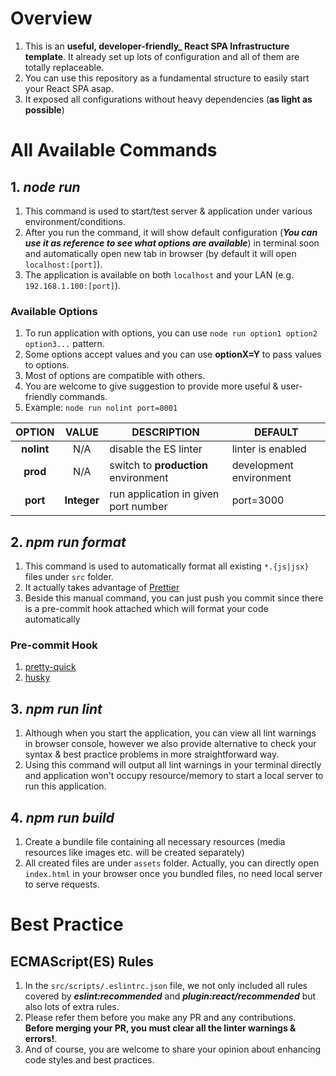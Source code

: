 # Overview
1. This is an **useful, developer-friendly_ React SPA Infrastructure template**. It already set up lots of configuration and all of them are totally replaceable.
2. You can use this repository as a fundamental structure to easily start your React SPA asap.
3. It exposed all configurations without heavy dependencies (**as light as possible**)


# All Available Commands
## 1. _node run_
1. This command is used to start/test server & application under various environment/conditions.
2. After you run the command, it will show default configuration (_**You can use it as reference to see what options are available**_) in terminal soon and automatically open new tab in browser (by default it will open `localhost:[port]`).
3. The application is available on both `localhost` and your LAN (e.g. `192.168.1.100:[port]`).

### Available Options
1. To run application with options, you can use `node run option1 option2 option3...` pattern.
2. Some options accept values and you can use **optionX=Y** to pass values to options.
3. Most of options are compatible with others.
4. You are welcome to give suggestion to provide more useful & user-friendly commands.
5. Example: `node run nolint port=8001`

| OPTION | VALUE | DESCRIPTION | DEFAULT |
| :---: | :---: | ------------- | ------------- |
| **nolint**  | N/A | disable the ES linter | linter is enabled |
| **prod**  | N/A | switch to **production** environment | development environment  |
| **port**  | **Integer** | run application in given port number | port=3000  |

## 2. _npm run format_
1. This command is used to automatically format all existing `*.{js|jsx}` files under `src` folder.
2. It actually takes advantage of [Prettier](https://github.com/prettier/prettier)
3. Beside this manual command, you can just push you commit since there is a pre-commit hook attached which will format your code automatically

### Pre-commit Hook
1. [pretty-quick](https://github.com/azz/pretty-quick)
2. [husky](https://github.com/typicode/husky)

## 3. _npm run lint_
1. Although when you start the application, you can view all lint warnings in browser console, however we also provide alternative to check your syntax & best practice problems in more straightforward way.
2. Using this command will output all lint warnings in your terminal directly and application won't occupy resource/memory to start a local server to run this application.

## 4. _npm run build_
1. Create a bundile file containing all necessary resources (media resources like images etc. will be created separately)
2. All created files are under `assets` folder. Actually, you can directly open `index.html` in your browser once you bundled files, no need local server to serve requests.

# Best Practice
## ECMAScript(ES) Rules
1. In the `src/scripts/.eslintrc.json` file, we not only included all rules covered by _**eslint:recommended**_ and _**plugin:react/recommended**_ but also lots of extra rules.
2. Please refer them before you make any PR and any contributions. **Before merging your PR, you must clear all the linter warnings & errors!**.
3. And of course, you are welcome to share your opinion about enhancing code styles and best practices.
